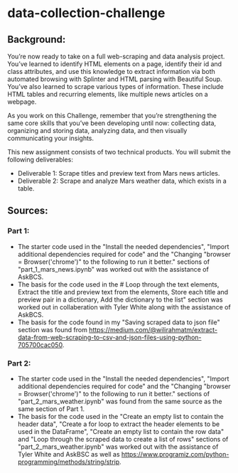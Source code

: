 # data-collection-challenge
## **Background:**

You’re now ready to take on a full web-scraping and data analysis project. You’ve learned to identify HTML elements on a page, identify their id and class attributes, and use this knowledge to extract information via both automated browsing with Splinter and HTML parsing with Beautiful Soup. You’ve also learned to scrape various types of information. These include HTML tables and recurring elements, like multiple news articles on a webpage.

As you work on this Challenge, remember that you’re strengthening the same core skills that you’ve been developing until now: collecting data, organizing and storing data, analyzing data, and then visually communicating your insights.

This new assignment consists of two technical products. You will submit the following deliverables:
- Deliverable 1: Scrape titles and preview text from Mars news articles.
- Deliverable 2: Scrape and analyze Mars weather data, which exists in a table.

## **Sources:**
### **Part 1:**
- The starter code used in the "Install the needed dependencies", "Import additional dependencies required for code" and the "Changing "browser = Browser('chrome')" to the following to run it better." sections of "part_1_mars_news.ipynb" was worked out with the assistance of AskBCS.
- The basis for the code used in the # Loop through the text elements, Extract the title and preview text from the elements, Store each title and preview pair in a dictionary, Add the dictionary to the list" section was worked out in collaberation with Tyler White along with the assistance of AskBCS.
- The basis for the code found in my "Saving scraped data to json file" section was found from https://medium.com/@wilirahmatm/extract-data-from-web-scraping-to-csv-and-json-files-using-python-705700cac050.
### **Part 2:**
- The starter code used in the "Install the needed dependencies", "Import additional dependencies required for code" and the "Changing "browser = Browser('chrome')" to the following to run it better." sections of "part_2_mars_weather.ipynb" was found from the same source as the same section of Part 1.
- The basis for the code used in the "Create an empty list to contain the header data", "Create a for loop to extract the header elements to be used in the DataFrame", "Create an empty list to contain the row data" and "Loop through the scraped data to create a list of rows" sections of "part_2_mars_weather.ipynb" was worked out with the assistance of Tyler White and AskBSC as well as https://www.programiz.com/python-programming/methods/string/strip.